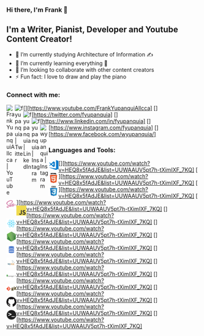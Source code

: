 ### Hi there, I'm Frank 👋

## I'm a Writer, Pianist, Developer and Youtube Content Creator!
- 🔭 I’m currently studying Architecture of Information ✍
- 🌱 I’m currently learning everything 🤣
- 👯 I’m looking to collaborate with other content creators
- ⚡ Fun fact: I love to draw and play the piano

### Connect with me:

[<img align="left" alt="FrankYupanquiAllcca | YouTube" width="22px" src="https://cdn.jsdelivr.net/npm/simple-icons@v3/icons/youtube.svg" />][https://www.youtube.com/FrankYupanquiAllcca]
[<img align="left" alt="fyupanquia | Twitter" width="22px" src="https://cdn.jsdelivr.net/npm/simple-icons@v3/icons/twitter.svg" />][https://twitter.com/fyupanquia]
[<img align="left" alt="fyupanquia | LinkedIn" width="22px" src="https://cdn.jsdelivr.net/npm/simple-icons@v3/icons/linkedin.svg" />][https://www.linkedin.com/in/fyupanquia]
[<img align="left" alt="fyupanquia | Instagram" width="22px" src="https://cdn.jsdelivr.net/npm/simple-icons@v3/icons/instagram.svg" />][https://www.instagram.com/fyupanquia]
[<img align="left" alt="wyupanquia | Instagram" width="22px" src="https://cdn.jsdelivr.net/npm/simple-icons@v3/icons/instagram.svg" />][https://www.facebook.com/wyupanquia/]

### Languages and Tools:

[<img align="left" alt="Visual Studio Code" width="26px" src="icons/visual-studio-code.png" />][https://www.youtube.com/watch?v=HEQ8x5fAdJE&list=UUWAAUV5pt7h-tXimIXF_7KQ]
[<img align="left" alt="HTML5" width="26px" src="icons/html.png" />][https://www.youtube.com/watch?v=HEQ8x5fAdJE&list=UUWAAUV5pt7h-tXimIXF_7KQ]
[<img align="left" alt="CSS3" width="26px" src="icons/css.png" />][https://www.youtube.com/watch?v=HEQ8x5fAdJE&list=UUWAAUV5pt7h-tXimIXF_7KQ]
[<img align="left" alt="Sass" width="26px" src="icons/sass.png" />][https://www.youtube.com/watch?v=HEQ8x5fAdJE&list=UUWAAUV5pt7h-tXimIXF_7KQ]
[<img align="left" alt="JavaScript" width="26px" src="icons/javascript.png" />][https://www.youtube.com/watch?v=HEQ8x5fAdJE&list=UUWAAUV5pt7h-tXimIXF_7KQ]
[<img align="left" alt="React" width="26px" src="icons/react.png" />][https://www.youtube.com/watch?v=HEQ8x5fAdJE&list=UUWAAUV5pt7h-tXimIXF_7KQ]
[<img align="left" alt="Node.js" width="26px" src="icons/nodejs.png" />][https://www.youtube.com/watch?v=HEQ8x5fAdJE&list=UUWAAUV5pt7h-tXimIXF_7KQ]
[<img align="left" alt="SQL" width="26px" src="icons/sql.png" />][https://www.youtube.com/watch?v=HEQ8x5fAdJE&list=UUWAAUV5pt7h-tXimIXF_7KQ]
[<img align="left" alt="MySQL" width="26px" src="icons/mysql.png" />][https://www.youtube.com/watch?v=HEQ8x5fAdJE&list=UUWAAUV5pt7h-tXimIXF_7KQ]
[<img align="left" alt="MongoDB" width="26px" src="icons/mongodb.png" />][https://www.youtube.com/watch?v=HEQ8x5fAdJE&list=UUWAAUV5pt7h-tXimIXF_7KQ]
[<img align="left" alt="Git" width="26px" src="icons/git.png" />][https://www.youtube.com/watch?v=HEQ8x5fAdJE&list=UUWAAUV5pt7h-tXimIXF_7KQ]
[<img align="left" alt="GitHub" width="26px" src="icons/github.png" />][https://www.youtube.com/watch?v=HEQ8x5fAdJE&list=UUWAAUV5pt7h-tXimIXF_7KQ]
[<img align="left" alt="HTML5" width="26px" src="icons/terminal.png" />][https://www.youtube.com/watch?v=HEQ8x5fAdJE&list=UUWAAUV5pt7h-tXimIXF_7KQ]